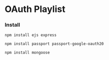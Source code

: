 # OAuth Playlist

### Install
```
npm install ejs express

npm install passport passport-google-oauth20

npm install mongoose
```